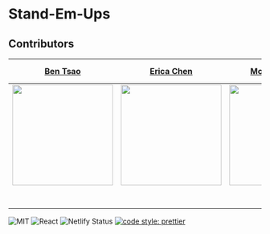 # Stand-Em-Ups
## Contributors

|[Ben Tsao](https://github.com/cbtsao47) |[Erica Chen](https://github.com/erica-y-chen)|[Mckay Wrigley](https://github.com/mckaywrigley45)  |  [Curtis Hubbard](https://github.com/chubbard022)   | [Taylor Blount](https://github.com/thirdeyeclub)      |
| :-----------------------------------------------------------------------------------------------------------------------: | :--------------------------------------------------------------------------------------------------------------------------------------: | :---------------------------------------------------------------------------------------------------------------------------------------: | :----------------------------------------------------------------------------------------------------------------------------: | :---: |
|  [<img src="https://avatars2.githubusercontent.com/u/16598376?s=400&v=4" width = "200" />](https://github.com/cbtsao47)  |          [<img src="https://avatars3.githubusercontent.com/u/45574365?s=400&v=4" width = "200" />](https://github.com/AAsriyan)          |              [<img src="https://avatars0.githubusercontent.com/u/42783498?s=400&v=4" width = "200" />](https://github.com/)               |  [<img src="https://avatars3.githubusercontent.com/u/23500510?s=400&v=4" width = "200" />](https://github.com/mikaelacurrier)  |
|                  [<img src="https://github.com/favicon.ico" width="15"> ](https://github.com/erin-koen)                   |                          [<img src="https://github.com/favicon.ico" width="15"> ](https://github.com/AAsriyan)                           |                        [<img src="https://github.com/favicon.ico" width="15"> ](https://github.com/mikaelacurrier)                        |                   [<img src="https://github.com/favicon.ico" width="15"> ](https://github.com/shaunmcarmody)                   |
| [ <img src="https://static.licdn.com/sc/h/al2o9zrvru7aqj8e1x2rzsrca" width="15"> ](https://www.linkedin.com/in/erinkoen/) | [ <img src="https://static.licdn.com/sc/h/al2o9zrvru7aqj8e1x2rzsrca" width="15"> ](https://www.linkedin.com/in/arshak-asriyan-097012a0/) | [ <img src="https://static.licdn.com/sc/h/al2o9zrvru7aqj8e1x2rzsrca" width="15"> ](https://www.linkedin.com/in/mikaela-currier-473a2b179) | [ <img src="https://static.licdn.com/sc/h/al2o9zrvru7aqj8e1x2rzsrca" width="15"> ](https://www.linkedin.com/in/shaunmcarmody/) |

![MIT](https://img.shields.io/packagist/l/doctrine/orm.svg)
![React](https://img.shields.io/badge/react-v16.7.0--alpha.2-blue.svg)
![Netlify Status](https://api.netlify.com/api/v1/badges/b5c4db1c-b10d-42c3-b157-3746edd9e81d/deploy-status)
[![code style: prettier](https://img.shields.io/badge/code_style-prettier-ff69b4.svg?style=flat-square)](https://github.com/prettier/prettier)


